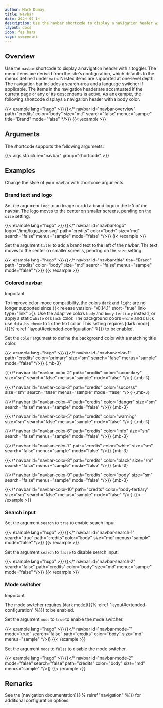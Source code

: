 ```yaml
---
author: Mark Dumay
title: Navbar
date: 2024-08-14
description: Use the navbar shortcode to display a navigation header with a toggler.
layout: docs
icon: fas bars
tags: component
---
```


## Overview

Use the `navbar` shortcode to display a navigation header with a toggler. The menu items are derived from the site's configuration, which defaults to the menus defined under `main`. Nested items are supported at one-level depth. The navigation bar includes a search area and a language switcher if applicable. The items in the navigation header are accentuated if the current page or any of its descendants is active. As an example, the following shortcode displays a navigation header with a body color.

<!-- markdownlint-disable MD037 -->
{{< example lang="hugo" >}}
{{</* navbar id="navbar-overview" path="credits" color="body" size="md" search="false" menus="sample" title="Brand" mode="false" */>}}
{{< /example >}}
<!-- markdownlint-enable MD037 -->

## Arguments

The shortcode supports the following arguments:

{{< args structure="navbar" group="shortcode" >}}

## Examples

Change the style of your navbar with shortcode arguments.

### Brand text and logo

Set the argument `logo` to an image to add a brand logo to the left of the navbar. The logo moves to the center on smaller screens, pending on the `size` setting.

<!-- markdownlint-disable MD037 -->
{{< example lang="hugo" >}}
{{</* navbar id="navbar-logo" logo="/img/logo_icon.svg" path="credits" color="body" size="md" search="false" menus="sample" mode="false" */>}}
{{< /example >}}
<!-- markdownlint-enable MD037 -->

Set the argument `title` to add a brand text to the left of the navbar. The text moves to the center on smaller screens, pending on the `size` setting.

<!-- markdownlint-disable MD037 -->
{{< example lang="hugo" >}}
{{</* navbar id="navbar-title" title="Brand" path="credits" color="body" size="md" search="false" menus="sample" mode="false" */>}}
{{< /example >}}
<!-- markdownlint-enable MD037 -->

### Colored navbar

> [!IMPORTANT]
> To improve color-mode compatibility, the colors `dark` and `light` are no longer supported since {{< release version="v0.14.1" short="true" link-type="link" >}}. Use the adaptive colors `body` and `body-tertiary` instead, or apply a static `white` or `black` color. The background colors `white` and `black` use `data-bs-theme` to fix the text color. This setting requires [dark mode]({{% relref "layout#extended-configuration" %}}) to be enabled.

Set the `color` argument to define the background color with a matching title color.

<!-- markdownlint-disable MD037 -->
{{< example lang="hugo" >}}
{{</* navbar id="navbar-color-1" path="credits" color="primary" size="sm" search="false" menus="sample" mode="false" */>}}
{.mb-3}

{{</* navbar id="navbar-color-2" path="credits" color="secondary" size="sm" search="false" menus="sample" mode="false" */>}}
{.mb-3}

{{</* navbar id="navbar-color-3" path="credits" color="success" size="sm" search="false" menus="sample" mode="false" */>}}
{.mb-3}

{{</* navbar id="navbar-color-4" path="credits" color="danger" size="sm" search="false" menus="sample" mode="false" */>}}
{.mb-3}

{{</* navbar id="navbar-color-5" path="credits" color="warning" size="sm" search="false" menus="sample" mode="false" */>}}
{.mb-3}

{{</* navbar id="navbar-color-6" path="credits" color="info" size="sm" search="false" menus="sample" mode="false" */>}}
{.mb-3}

{{</* navbar id="navbar-color-7" path="credits" color="white" size="sm" search="false" menus="sample" mode="false" */>}}
{.mb-3}

{{</* navbar id="navbar-color-8" path="credits" color="black" size="sm" search="false" menus="sample" mode="false" */>}}
{.mb-3}

{{</* navbar id="navbar-color-9" path="credits" color="body" size="sm" search="false" menus="sample" mode="false" */>}}
{.mb-3}

{{</* navbar id="navbar-color-10" path="credits" color="body-tertiary" size="sm" search="false" menus="sample" mode="false" */>}}
{{< /example >}}
<!-- markdownlint-enable MD037 -->

### Search input

Set the argument `search` to `true` to enable search input.

<!-- markdownlint-disable MD037 -->
{{< example lang="hugo" >}}
{{</* navbar id="navbar-search-1" search="true" path="credits" color="body" size="md" menus="sample" mode="false" */>}}
{{< /example >}}
<!-- markdownlint-enable MD037 -->

Set the argument `search` to `false` to disable search input.

<!-- markdownlint-disable MD037 -->
{{< example lang="hugo" >}}
{{</* navbar id="navbar-search-2" search="false" path="credits" color="body" size="md" menus="sample" mode="false" */>}}
{{< /example >}}
<!-- markdownlint-enable MD037 -->

### Mode switcher

> [!IMPORTANT]
> The mode switcher requires [dark mode]({{% relref "layout#extended-configuration" %}}) to be enabled.

Set the argument `mode` to `true` to enable the mode switcher.

<!-- markdownlint-disable MD037 -->
{{< example lang="hugo" >}}
{{</* navbar id="navbar-mode-1" mode="true" search="false" path="credits" color="body" size="md" menus="sample" */>}}
{{< /example >}}
<!-- markdownlint-enable MD037 -->

Set the argument `mode` to `false` to disable the mode switcher.

<!-- markdownlint-disable MD037 -->
{{< example lang="hugo" >}}
{{</* navbar id="navbar-mode-2" mode="false" search="false" path="credits" color="body" size="md" menus="sample" */>}}
{{< /example >}}
<!-- markdownlint-enable MD037 -->

## Remarks

See the [navigation documentation]({{% relref "navigation" %}}) for additional configuration options.

